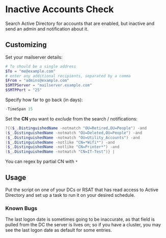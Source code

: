 # Inactive Accounts Check
Search Active Directory for accounts that are enabled, but inactive and send an admin and notification about it.

## Customizing
Set your mailserver details:
```powershell
# To should be a single address
$To = "me@example.com"
# enter any additional recipients, separated by a comma
$From = "admins@example.com"
$SMTPServer = "mailserver.example.com"
$SMTPPort = "25"
```

Specify how far to go back (in days):
```powershell
-TimeSpan 15
```

Set the **CN** you want to *exclude* from the search / notifications:
```powershell
?{($_.DistinguishedName -notmatch "OU=Retired,OU=People") -and
($_.DistinguishedName -notmatch "OU=Deleted,OU=People") -and
($_.DistinguishedName -notmatch "OU=Utility_Accounts") -and
($_.DistinguishedName -notlike "CN=*Wifi*") -and
($_.DistinguishedName -notlike "CN=Printer*") -and
($_.DistinguishedName -notmatch "CN=IT-Test")} |
```
You can regex by partial CN with `*`

## Usage
Put the script on one of your DCs or RSAT that has read access to Active Directory and set up a task to run it on your desired schedule.

### Known Bugs
The last logon date is sometimes going to be inaccurate, as that field is pulled from the DC the server is lives on; so if you have a cluster, you may see the last logon date as default for some entries.
